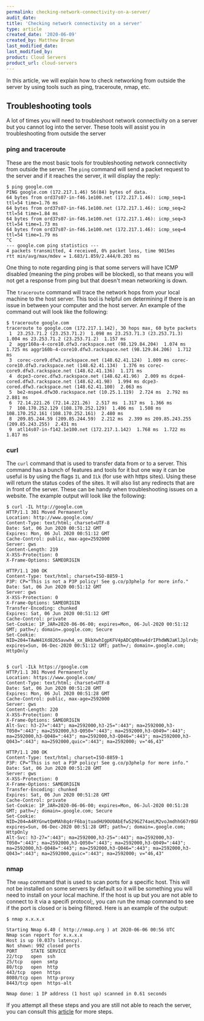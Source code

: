 ```yaml
---
permalink: checking-network-connectivity-on-a-server/
audit_date:
title: 'Checking network connectivity on a server'
type: article
created_date: '2020-06-09'
created_by: Matthew Brown
last_modified_date:
last_modified_by:
product: Cloud Servers
product_url: cloud-servers
---
```


In this article, we will explain how to check networking from outside the server by using tools such as ping, traceroute, nmap, etc.


## Troubleshooting tools
A lot of times you will need to troubleshoot network connectivity on a server but you cannot log into the server. These tools will assist you in troubleshooting from outside the server

### ping and traceroute
These are the most basic tools for troubleshooting network connectivity from outside the server. The `ping` command will send a packet request to the server and if it reaches the server, it will display the reply:

```
$ ping google.com
PING google.com (172.217.1.46) 56(84) bytes of data.
64 bytes from ord37s07-in-f46.1e100.net (172.217.1.46): icmp_seq=1 ttl=54 time=1.76 ms
64 bytes from ord37s07-in-f46.1e100.net (172.217.1.46): icmp_seq=2 ttl=54 time=1.84 ms
64 bytes from ord37s07-in-f46.1e100.net (172.217.1.46): icmp_seq=3 ttl=54 time=1.73 ms
64 bytes from ord37s07-in-f46.1e100.net (172.217.1.46): icmp_seq=4 ttl=54 time=1.79 ms
^C
--- google.com ping statistics ---
4 packets transmitted, 4 received, 0% packet loss, time 9015ms
rtt min/avg/max/mdev = 1.683/1.859/2.444/0.203 ms
```
One thing to note regarding ping is that some servers will have ICMP disabled (meaning the ping probes will be blocked), so that means you will not get a response from ping but that doesn't mean networking is down.

The `traceroute` command will trace the network hops from your local machine to the host server. This tool is helpful om determining if there is an issue in between your computer and the host server. An example of the command out will look like the following:

```
$ traceroute google.com
traceroute to google.com (172.217.1.142), 30 hops max, 60 byte packets
 1  23.253.71.2 (23.253.71.2)  1.098 ms 23.253.71.3 (23.253.71.3)  1.004 ms 23.253.71.2 (23.253.71.2)  1.157 ms
 2  aggr160a-4-core10.dfw3.rackspace.net (98.129.84.204)  1.074 ms  1.725 ms aggr160b-4-core10.dfw3.rackspace.net (98.129.84.206)  1.712 ms
 3  corec-core9.dfw3.rackspace.net (148.62.41.124)  1.009 ms corec-core10.dfw3.rackspace.net (148.62.41.134)  1.376 ms corec-core9.dfw3.rackspace.net (148.62.41.136)  1.171 ms
 4  dcpe3-corec.dfw3.rackspace.net (148.62.41.96)  2.009 ms dcpe4-cored.dfw3.rackspace.net (148.62.41.98)  1.994 ms dcpe3-cored.dfw3.rackspace.net (148.62.41.100)  2.063 ms
 5  be2-mspe4.dfw30.rackspace.net (10.25.1.119)  2.724 ms  2.792 ms  2.881 ms
 6  72.14.221.26 (72.14.221.26)  2.517 ms  1.317 ms  1.366 ms
 7  108.170.252.129 (108.170.252.129)  1.406 ms  1.508 ms 108.170.252.161 (108.170.252.161)  2.480 ms
 8  209.85.244.59 (209.85.244.59)  2.212 ms  2.399 ms 209.85.243.255 (209.85.243.255)  2.431 ms
 9  atl14s07-in-f142.1e100.net (172.217.1.142)  1.768 ms  1.722 ms  1.817 ms
```

### curl
The `curl` command that is used to transfer data from or to a server. This command has a bunch of features and tools for it but one way it can be useful is by using the flags `IL` and `ILk` (for use with https sites). Using these will return the status codes of the sites. It will also list any redirects that are in front of the server. These can be handy when troubleshooting issues on a website. The example output will look like the following:

```
$ curl -IL http://google.com
HTTP/1.1 301 Moved Permanently
Location: http://www.google.com/
Content-Type: text/html; charset=UTF-8
Date: Sat, 06 Jun 2020 00:51:12 GMT
Expires: Mon, 06 Jul 2020 00:51:12 GMT
Cache-Control: public, max-age=2592000
Server: gws
Content-Length: 219
X-XSS-Protection: 0
X-Frame-Options: SAMEORIGIN

HTTP/1.1 200 OK
Content-Type: text/html; charset=ISO-8859-1
P3P: CP="This is not a P3P policy! See g.co/p3phelp for more info."
Date: Sat, 06 Jun 2020 00:51:12 GMT
Server: gws
X-XSS-Protection: 0
X-Frame-Options: SAMEORIGIN
Transfer-Encoding: chunked
Expires: Sat, 06 Jun 2020 00:51:12 GMT
Cache-Control: private
Set-Cookie: 1P_JAR=2020-06-06-00; expires=Mon, 06-Jul-2020 00:51:12 GMT; path=/; domain=.google.com; Secure
Set-Cookie: NID=204=TAwW41Xd8265avwh4_xx_BkbXwhIgpKFV4pADCq00xw4drIPhdWNJaKlJplrxby8xJksIntdx3uBERj9S1gHTrf56S4XPpCAEjI0uZmpaQIeS79ZfYeMGh33hq4cnGZLU6g0ATclpSK7ZNOEIroqLuDMYvfUuJ6FgeFbYJaQ1fQ; expires=Sun, 06-Dec-2020 00:51:12 GMT; path=/; domain=.google.com; HttpOnly


$ curl -ILk https://google.com
HTTP/1.1 301 Moved Permanently
Location: https://www.google.com/
Content-Type: text/html; charset=UTF-8
Date: Sat, 06 Jun 2020 00:51:28 GMT
Expires: Mon, 06 Jul 2020 00:51:28 GMT
Cache-Control: public, max-age=2592000
Server: gws
Content-Length: 220
X-XSS-Protection: 0
X-Frame-Options: SAMEORIGIN
Alt-Svc: h3-27=":443"; ma=2592000,h3-25=":443"; ma=2592000,h3-T050=":443"; ma=2592000,h3-Q050=":443"; ma=2592000,h3-Q049=":443"; ma=2592000,h3-Q048=":443"; ma=2592000,h3-Q046=":443"; ma=2592000,h3-Q043=":443"; ma=2592000,quic=":443"; ma=2592000; v="46,43"

HTTP/1.1 200 OK
Content-Type: text/html; charset=ISO-8859-1
P3P: CP="This is not a P3P policy! See g.co/p3phelp for more info."
Date: Sat, 06 Jun 2020 00:51:28 GMT
Server: gws
X-XSS-Protection: 0
X-Frame-Options: SAMEORIGIN
Transfer-Encoding: chunked
Expires: Sat, 06 Jun 2020 00:51:28 GMT
Cache-Control: private
Set-Cookie: 1P_JAR=2020-06-06-00; expires=Mon, 06-Jul-2020 00:51:28 GMT; path=/; domain=.google.com; Secure
Set-Cookie: NID=204=A4RYGnwtQmMAh8q4rF6bajtuadHU9OU0AbEfw529GZ74aeLM2voJmdhhG67rBGPmzWKPEea38LBu0FcSOEV1Fjiqnet26amxXQaCsRigOMuhOO4RCkSozOFZCn6uX00DWvDZ4ps3n0aoupaDQh1GrwGtEmkpfJ7_7sO4VHIaUmg; expires=Sun, 06-Dec-2020 00:51:28 GMT; path=/; domain=.google.com; HttpOnly
Alt-Svc: h3-27=":443"; ma=2592000,h3-25=":443"; ma=2592000,h3-T050=":443"; ma=2592000,h3-Q050=":443"; ma=2592000,h3-Q049=":443"; ma=2592000,h3-Q048=":443"; ma=2592000,h3-Q046=":443"; ma=2592000,h3-Q043=":443"; ma=2592000,quic=":443"; ma=2592000; v="46,43"
```

### nmap
The `nmap` command that is used to scan ports for a specific host. This will not be installed on some servers by default so it will be something you will need to install on your local machine. If the host is up but you are not able to connect to it via a specifi protocol;, you can run the nmap command to see if the port is closed or is being filtered. Here is an example of the output:

```
$ nmap x.x.x.x

Starting Nmap 6.40 ( http://nmap.org ) at 2020-06-06 00:56 UTC
Nmap scan report for x.x.x.x
Host is up (0.037s latency).
Not shown: 992 closed ports
PORT     STATE SERVICE
22/tcp   open  ssh
25/tcp   open  smtp
80/tcp   open  http
443/tcp  open  https
8080/tcp open  http-proxy
8443/tcp open  https-alt

Nmap done: 1 IP address (1 host up) scanned in 0.61 seconds
```

If you attempt all these steps and you are still not able to reach the server, you can consult this [article][09aa6e79]
 for more steps.

  [09aa6e79]: https://support.rackspace.com/how-to/troubleshoot-a-downed-linux-cloud-server/ "article"
